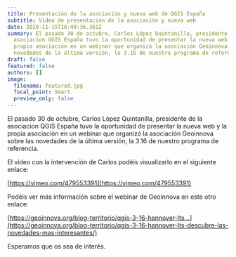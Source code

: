```yaml
---
title: Presentación de la asociación y nueva web de QGIS España
subtitle: Vïdeo de presentación de la asociación y nueva web
date: 2020-11-15T16:49:36.361Z
summary: El pasado 30 de octubre, Carlos López Quintanilla, presidente de la
  asociacion QGIS España tuvo la oportunidad de presentar la nueva web y la
  propia asociación en un webinar que organizó la asociación Geoinnova sobre las
  novedades de la última versión, la 3.16 de nuestro programa de referencia.
draft: false
featured: false
authors: []
image:
  filename: featured.jpg
  focal_point: Smart
  preview_only: false
---
```

El pasado 30 de octubre, Carlos López Quintanilla, presidente de la asociacion QGIS España tuvo la oportunidad de presentar la nueva web y la propia asociación en un webinar que organizó la asociación Geoinnova sobre las novedades de la última versión, la 3.16 de nuestro programa de referencia.

El vídeo con la intervención de Carlos podéis visualizarlo en el siguiente enlace:

[https://vimeo.com/479553391](https://vimeo.com/479553391)

Podéis ver más información sobre el webinar de Geoinnova en este otro enlace:

[https://geoinnova.org/blog-territorio/qgis-3-16-hannover-lts...](https://geoinnova.org/blog-territorio/qgis-3-16-hannover-lts-descubre-las-novedades-mas-interesantes/)

Esperamos que os sea de interés.